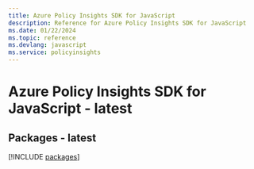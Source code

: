 ```yaml
---
title: Azure Policy Insights SDK for JavaScript
description: Reference for Azure Policy Insights SDK for JavaScript
ms.date: 01/22/2024
ms.topic: reference
ms.devlang: javascript
ms.service: policyinsights
---
```

# Azure Policy Insights SDK for JavaScript - latest
## Packages - latest
[!INCLUDE [packages](policy-insights-index.md)]